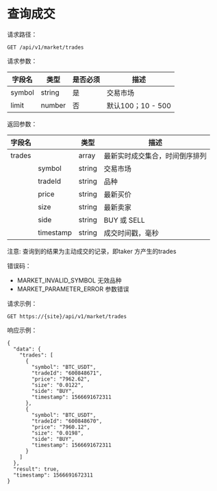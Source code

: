 # 查询成交



请求路径：

```
GET /api/v1/market/trades
```

请求参数：

| **字段名** | **类型** | **是否必须** | **描述**         |
| ------- | ------ | -------- | -------------- |
| symbol  | string | 是        | 交易市场           |
| limit   | number | 否        | 默认100；10 - 500 |

返回参数：

| **字段名** |           | **类型** | **描述**          |
| ------- | --------- | ------ | --------------- |
| trades  |           | array  | 最新实时成交集合，时间倒序排列 |
|         | symbol    | string | 交易市场            |
|         | tradeId   | string | 品种              |
|         | price     | string | 最新买价            |
|         | size      | string | 最新卖家            |
|         | side      | string | BUY 或 SELL      |
|         | timestamp | string | 成交时间戳，毫秒        |

注意: 查询到的结果为主动成交的记录，即taker 方产生的trades

错误码：

* MARKET\_INVALID\_SYMBOL 无效品种
* MARKET\_PARAMETER\_ERROR 参数错误

请求示例：

```
GET https://{site}/api/v1/market/trades
```

响应示例：

```
{ 
  "data": {
    "trades": [
      {
        "symbol": "BTC_USDT",
        "tradeId": "600848671",
        "price": "7962.62",
        "size": "0.0122",
        "side": "BUY",
        "timestamp": 1566691672311
      },
      {
        "symbol": "BTC_USDT",
        "tradeId": "600848670",
        "price": "7960.12",
        "size": "0.0198",
        "side": "BUY",
        "timestamp": 1566691672311
      }
    ]
  },
  "result": true,
  "timestamp": 1566691672311
}
```
